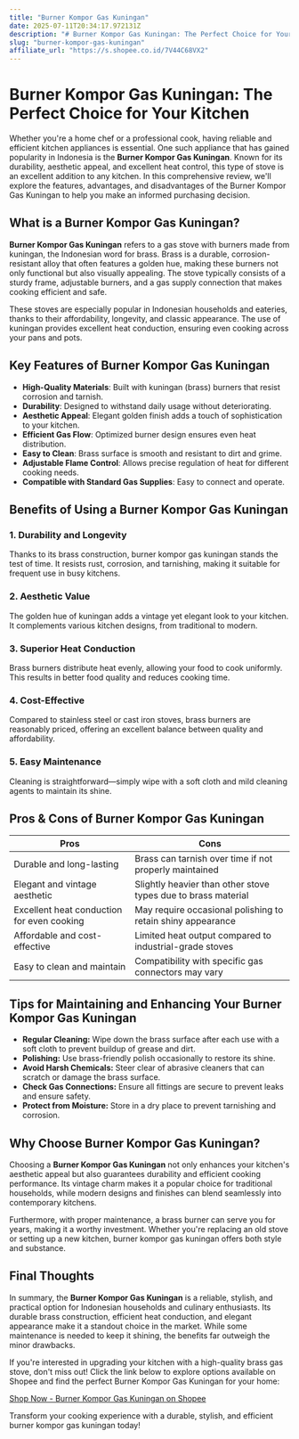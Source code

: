 ```yaml
---
title: "Burner Kompor Gas Kuningan"
date: 2025-07-11T20:34:17.972131Z
description: "# Burner Kompor Gas Kuningan: The Perfect Choice for Your Kitchen..."
slug: "burner-kompor-gas-kuningan"
affiliate_url: "https://s.shopee.co.id/7V44C68VX2"
---
```

# Burner Kompor Gas Kuningan: The Perfect Choice for Your Kitchen

Whether you're a home chef or a professional cook, having reliable and efficient kitchen appliances is essential. One such appliance that has gained popularity in Indonesia is the **Burner Kompor Gas Kuningan**. Known for its durability, aesthetic appeal, and excellent heat control, this type of stove is an excellent addition to any kitchen. In this comprehensive review, we'll explore the features, advantages, and disadvantages of the Burner Kompor Gas Kuningan to help you make an informed purchasing decision.

## What is a Burner Kompor Gas Kuningan?

**Burner Kompor Gas Kuningan** refers to a gas stove with burners made from kuningan, the Indonesian word for brass. Brass is a durable, corrosion-resistant alloy that often features a golden hue, making these burners not only functional but also visually appealing. The stove typically consists of a sturdy frame, adjustable burners, and a gas supply connection that makes cooking efficient and safe.

These stoves are especially popular in Indonesian households and eateries, thanks to their affordability, longevity, and classic appearance. The use of kuningan provides excellent heat conduction, ensuring even cooking across your pans and pots.

## Key Features of Burner Kompor Gas Kuningan

- **High-Quality Materials**: Built with kuningan (brass) burners that resist corrosion and tarnish.
- **Durability**: Designed to withstand daily usage without deteriorating.
- **Aesthetic Appeal**: Elegant golden finish adds a touch of sophistication to your kitchen.
- **Efficient Gas Flow**: Optimized burner design ensures even heat distribution.
- **Easy to Clean**: Brass surface is smooth and resistant to dirt and grime.
- **Adjustable Flame Control**: Allows precise regulation of heat for different cooking needs.
- **Compatible with Standard Gas Supplies**: Easy to connect and operate.

## Benefits of Using a Burner Kompor Gas Kuningan

### 1. Durability and Longevity

Thanks to its brass construction, burner kompor gas kuningan stands the test of time. It resists rust, corrosion, and tarnishing, making it suitable for frequent use in busy kitchens.

### 2. Aesthetic Value

The golden hue of kuningan adds a vintage yet elegant look to your kitchen. It complements various kitchen designs, from traditional to modern.

### 3. Superior Heat Conduction

Brass burners distribute heat evenly, allowing your food to cook uniformly. This results in better food quality and reduces cooking time.

### 4. Cost-Effective

Compared to stainless steel or cast iron stoves, brass burners are reasonably priced, offering an excellent balance between quality and affordability.

### 5. Easy Maintenance

Cleaning is straightforward—simply wipe with a soft cloth and mild cleaning agents to maintain its shine.

## Pros & Cons of Burner Kompor Gas Kuningan

| **Pros** | **Cons** |
| --- | --- |
| Durable and long-lasting | Brass can tarnish over time if not properly maintained |
| Elegant and vintage aesthetic | Slightly heavier than other stove types due to brass material |
| Excellent heat conduction for even cooking | May require occasional polishing to retain shiny appearance |
| Affordable and cost-effective | Limited heat output compared to industrial-grade stoves |
| Easy to clean and maintain | Compatibility with specific gas connectors may vary |

## Tips for Maintaining and Enhancing Your Burner Kompor Gas Kuningan

- **Regular Cleaning:** Wipe down the brass surface after each use with a soft cloth to prevent buildup of grease and dirt.
- **Polishing:** Use brass-friendly polish occasionally to restore its shine.
- **Avoid Harsh Chemicals:** Steer clear of abrasive cleaners that can scratch or damage the brass surface.
- **Check Gas Connections:** Ensure all fittings are secure to prevent leaks and ensure safety.
- **Protect from Moisture:** Store in a dry place to prevent tarnishing and corrosion.

## Why Choose Burner Kompor Gas Kuningan?

Choosing a **Burner Kompor Gas Kuningan** not only enhances your kitchen's aesthetic appeal but also guarantees durability and efficient cooking performance. Its vintage charm makes it a popular choice for traditional households, while modern designs and finishes can blend seamlessly into contemporary kitchens.

Furthermore, with proper maintenance, a brass burner can serve you for years, making it a worthy investment. Whether you're replacing an old stove or setting up a new kitchen, burner kompor gas kuningan offers both style and substance.

## Final Thoughts

In summary, the **Burner Kompor Gas Kuningan** is a reliable, stylish, and practical option for Indonesian households and culinary enthusiasts. Its durable brass construction, efficient heat conduction, and elegant appearance make it a standout choice in the market. While some maintenance is needed to keep it shining, the benefits far outweigh the minor drawbacks.

If you're interested in upgrading your kitchen with a high-quality brass gas stove, don't miss out! Click the link below to explore options available on Shopee and find the perfect Burner Kompor Gas Kuningan for your home:

[Shop Now - Burner Kompor Gas Kuningan on Shopee](https://s.shopee.co.id/7V44C68VX2)

Transform your cooking experience with a durable, stylish, and efficient burner kompor gas kuningan today!